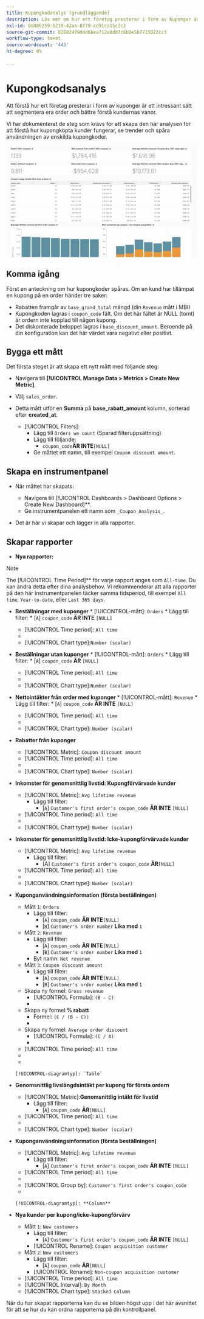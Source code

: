 ```yaml
---
title: Kupongkodanalys (grundläggande)
description: Läs mer om hur ert företag presterar i form av kuponger är ett intressant sätt att segmentera era order och bättre förstå kundernas vanor.
exl-id: 0d486259-b210-42ae-8f79-cd91cc15c2c2
source-git-commit: 82882479d4d6bea712e8dd7c6b2e5b7715022cc3
workflow-type: tm+mt
source-wordcount: '443'
ht-degree: 0%

---
```


# Kupongkodsanalys

Att förstå hur ert företag presterar i form av kuponger är ett intressant sätt att segmentera era order och bättre förstå kundernas vanor.

Vi har dokumenterat de steg som krävs för att skapa den här analysen för att förstå hur kupongköpta kunder fungerar, se trender och spåra användningen av enskilda kupongkoder.

![](../../assets/coupon_analysis_dash_720.png)<!--{: width="807" height="471"}-->

## Komma igång

Först en anteckning om hur kupongkoder spåras. Om en kund har tillämpat en kupong på en order händer tre saker:

* Rabatten framgår av `base_grand_total` mängd (din `Revenue` mått i MBI)
* Kupongkoden lagras i `coupon_code` fält. Om det här fältet är NULL (tomt) är ordern inte kopplad till någon kupong.
* Det diskonterade beloppet lagras i `base_discount_amount`. Beroende på din konfiguration kan det här värdet vara negativt eller positivt.

## Bygga ett mått

Det första steget är att skapa ett nytt mått med följande steg:

* Navigera till **[!UICONTROL Manage Data > Metrics > Create New Metric]**.

* Välj `sales_order`.
* Detta mått utför en **Summa** på **base_rabatt_amount** kolumn, sorterad efter **created_at**.
   * [!UICONTROL Filters]:
      * Lägg till `Orders we count` (Sparad filteruppsättning)
      * Lägg till följande:
         * `coupon_code`**ÄR INTE**`[NULL]`
      * Ge måttet ett namn, till exempel `Coupon discount amount`.

## Skapa en instrumentpanel

* När måttet har skapats:
   * Navigera till [!UICONTROL Dashboards > Dashboard Options > Create New Dashboard]**.
   * Ge instrumentpanelen ett namn som `_Coupon Analysis_`.

* Det är här vi skapar och lägger in alla rapporter.

## Skapar rapporter

* **Nya rapporter:**

>[!NOTE]
>
>The [!UICONTROL Time Period]** för varje rapport anges som `All-time`. Du kan ändra detta efter dina analysbehov. Vi rekommenderar att alla rapporter på den här instrumentpanelen täcker samma tidsperiod, till exempel `All time`, `Year-to-date`, eller `Last 365 days`.

* **Beställningar med kuponger**
   * 
      [!UICONTROL-mått]: `Orders`
      * Lägg till filter:
         * [`A`] `coupon_code` **ÄR INTE** `[NULL]`
   * [!UICONTROL Time period]: `All time`
   * 
      [!UICONTROL-intervall]: `None`
   * [!UICONTROL Chart type]:`Number (scalar)`


* **Beställningar utan kuponger**
   * 
      [!UICONTROL-mått]: `Orders`
      * Lägg till filter:
         * [`A`] `coupon_code` **ÄR** `[NULL]`
   * [!UICONTROL Time period]: `All time`
   * 
      [!UICONTROL-intervall]: `None`
   * [!UICONTROL Chart type]:`Number (scalar)`


* **Nettointäkter från order med kuponger**
   * 
      [!UICONTROL-mått]: `Revenue`
      * Lägg till filter:
         * [`A`] `coupon_code` **ÄR INTE** `[NULL]`
   * [!UICONTROL Time period]: `All time`
   * 
      [!UICONTROL-intervall]: `None`
   * [!UICONTROL Chart type]: `Number (scalar)`


* **Rabatter från kuponger**
   * [!UICONTROL Metric]: `Coupon discount amount`
   * [!UICONTROL Time period]: `All time`
   * 
      [!UICONTROL-intervall]: `None`
   * [!UICONTROL Chart type]: `Number (scalar)`

* **Inkomster för genomsnittlig livstid: Kupongförvärvade kunder**
   * [!UICONTROL Metric]: `Avg lifetime revenue`
      * Lägg till filter:
         * [`A`] `Customer's first order's coupon_code` **ÄR INTE** `[NULL]`
   * [!UICONTROL Time period]: `All time`
   * 
      [!UICONTROL-intervall]: `None`
   * [!UICONTROL Chart type]: `Number (scalar)`


* **Inkomster för genomsnittlig livstid: Icke-kupongförvärvade kunder**
   * [!UICONTROL Metric]: `Avg lifetime revenue`
      * Lägg till filter:
         * [A] `Customer's first order's coupon_code` **ÄR**`[NULL]`
   * [!UICONTROL Time period]: `All time`
   * 
      [!UICONTROL-intervall]: `None`
   * [!UICONTROL Chart type]: `Number (scalar)`


* **Kuponganvändningsinformation (första beställningen)**
   * Mått `1`: `Orders`
      * Lägg till filter:
         * [`A`] `coupon_code` **ÄR INTE**`[NULL]`
         * [`B`] `Customer's order number` **Lika med** `1`
   * Mått `2`: `Revenue`
      * Lägg till filter:
         * [`A`] `coupon_code` **ÄR INTE**`[NULL]`
         * [`B`] `Customer's order number` **Lika med** `1`
      * Byt namn:  `Net revenue`
   * Mått `3`: `Coupon discount amount`
      * Lägg till filter:
         * [`A`] `coupon_code` **ÄR INTE**`[NULL]`
         * [`B`] `Customer's order number` **Lika med** `1`
   * Skapa ny formel: `Gross revenue`
      * [!UICONTROL Formula]: `(B – C)`
      * 
         [!UICONTROL Format]: `Currency`
   * Skapa ny formel:**% rabatt**
      * Formel: `(C / (B - C))`
      * 
         [!UICONTROL Format]: `Percentage`
   * Skapa ny formel: `Average order discount`
      * [!UICONTROL Formula]: `(C / A)`
      * 
         [!UICONTROL Format]: `Percentage`
   * [!UICONTROL Time period]: `All time`
   * 
      [!UICONTROL-intervall]: `None`
   * 

      [!UICONTROL-diagramtyp]: `Table`








* **Genomsnittlig livslängdsintäkt per kupong för första ordern**
   * [!UICONTROL Metric]:**Genomsnittlig intäkt för livstid**
      * Lägg till filter:
         * [`A`] `coupon_code` **ÄR**`[NULL]`
   * [!UICONTROL Time period]: `All time`
   * 
      [!UICONTROL-intervall]: `None`
   * [!UICONTROL Chart type]: `Number (scalar)`


* **Kuponganvändningsinformation (första beställningen)**
   * [!UICONTROL Metric]: `Avg lifetime revenue`
      * Lägg till filter:
         * [`A`] `Customer's first order's coupon_code` **ÄR INTE** `[NULL]`
   * [!UICONTROL Time period]: `All time`
   * 
      [!UICONTROL-intervall]: `None`
   * [!UICONTROL Group by]: `Customer's first order's coupon_code`
   * 

      [!UICONTROL-diagramtyp]: **Column**


* **Nya kunder per kupong/icke-kupongförvärv**
   * Mått `1`: `New customers`
      * Lägg till filter:
         * [`A`] `Customer's first order's coupon_code` **ÄR INTE** `[NULL]`
      * [!UICONTROL Rename]: `Coupon acquisition customer`
   * Mått `2`: `New customers`
      * Lägg till filter:
         * [`A`] `coupon_code` **ÄR**`[NULL]`
      * [!UICONTROL Rename]: `Non-coupon acquisition customer`
   * [!UICONTROL Time period]: `All time`
   * [!UICONTROL Interval]: `By Month`
   * [!UICONTROL Chart type]: `Stacked Column`





När du har skapat rapporterna kan du se bilden högst upp i det här avsnittet för att se hur du kan ordna rapporterna på din kontrollpanel.
